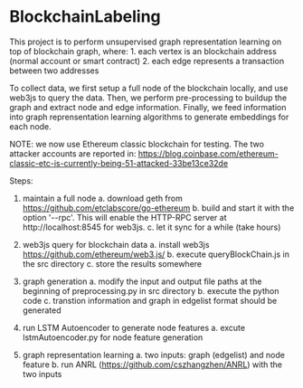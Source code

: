 # BlockchainLabeling


This project is to perform unsupervised graph representation learning on top of blockchain graph, where:
	1. each vertex is an blockchain address (normal account or smart contract)
	2. each edge represents a transaction between two addresses

To collect data, we first setup a full node of the blockchain locally, and use web3js to query the data. Then, we perform pre-processing to buildup the graph and extract node and edge information. Finally, we feed information into graph reprensentation learning algorithms to generate embeddings for each node.

NOTE: we now use Ethereum classic blockchain for testing. The two attacker accounts are reported in: https://blog.coinbase.com/ethereum-classic-etc-is-currently-being-51-attacked-33be13ce32de

Steps:
1. maintain a full node
	a. download geth from https://github.com/etclabscore/go-ethereum
	b. build and start it with the option '--rpc'. This will enable the HTTP-RPC server at http://localhost:8545 for web3js.
	c. let it sync for a while (take hours)

2. web3js query for blockchain data
	a. install web3js https://github.com/ethereum/web3.js/
	b. execute queryBlockChain.js in the src directory
	c. store the results somewhere

3. graph generation
	a. modify the input and output file paths at the beginning of preprocessing.py in src directory
	b. execute the python code
	c. transtion information and graph in edgelist format should be generated

4. run LSTM Autoencoder to generate node features
	a. excute lstmAutoencoder.py for node feature generation

5. graph representation learning
	a. two inputs: graph (edgelist) and node feature
	b. run ANRL (https://github.com/cszhangzhen/ANRL) with the two inputs 
